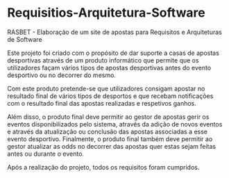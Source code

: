 # Requisitios-Arquitetura-Software

RASBET - Elaboração de um site de apostas para Requisitos e Arquiteturas de Software

Este projeto foi criado com o propósito de dar suporte a casas de apostas desportivas através de um produto informático que permite que os utilizadores façam vários tipos de apostas desportivas antes do evento desportivo ou no decorrer do mesmo.

Com este produto pretende-se que utilizadores consigam apostar no resultado final de vários tipos de desportos e que recebam notificações com o resultado final das apostas realizadas e respetivos ganhos.

Além disso, o produto final deve permitir ao gestor de apostas gerir os eventos disponibilizados pelo sistema, através da adição de novos eventos e através da atualização ou conclusão das apostas associadas a esse evento desportivo. Finalmente, o produto final também deve permitir ao gestor atualizar as odds no decorrer das apostas quer estas sejam feitas antes ou durante o evento.


Após a realização do projeto, todos os requisitos foram cumpridos.
